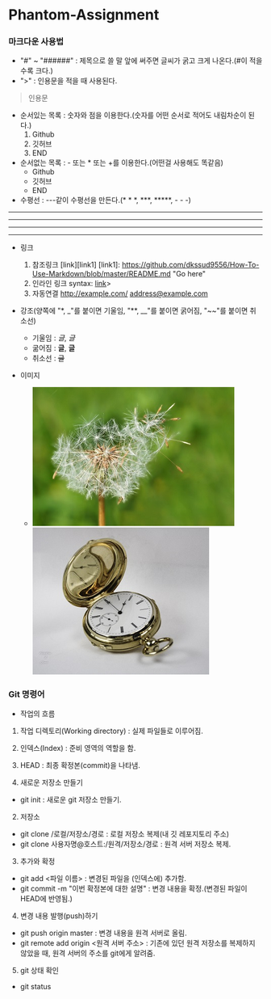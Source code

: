 # Phantom-Assignment

### 마크다운 사용법
- "#" ~ "######" : 제목으로 쓸 말 앞에 써주면 글씨가 굵고 크게 나온다.(#이 적을수록 크다.)
- ">" : 인용문을 적을 때 사용된다.
> 인용문
- 순서있는 목록 : 숫자와 점을 이용한다.(숫자를 어떤 순서로 적어도 내림차순이 된다.)
    1. Github
    2. 깃허브
    3. END
- 순서없는 목록 : - 또는 * 또는 +를 이용한다.(어떤걸 사용해도 똑같음)
    - Github
    * 깃허브
    + END
- 수평선 : ---같이 수평선을 만든다.(* * *, ***, *****, - - -)
***
* * *
*****
- - -
- 링크
    1. 참조링크
  [link][link1]
  [link1]: https://github.com/dkssud9556/How-To-Use-Markdown/blob/master/README.md "Go here"
    2. 인라인 링크
  syntax: [link](https://github.com/dkssud9556/How-To-Use-Markdown/blob/master/README.md)>
    3. 자동연결
  <http://example.com/>
  <address@example.com>
- 강조(양쪽에 "*, _"를 붙이면 기울임, "**, __"를 붙이면 굵어짐, "~~"를 붙이면 취소선)
    + 기울임 : *글*, _글_
    + 굶어짐 : **글**, __글__
    + 취소선 : ~~글~~
  
- 이미지
    - ![Alt text](./first.jpg)
      ![Alt text](./watch.jpg "Watchsmallclock")
   
### Git 명령어
- 작업의 흐름
 1. 작업 디렉토리(Working directory) : 실제 파일들로 이루어짐.
 2. 인덱스(Index) : 준비 영역의 역할을 함.
 3. HEAD : 최종 확정본(commit)을 나타냄.
 
1. 새로운 저장소 만들기
 - git init : 새로운 git 저장소 만들기.
2. 저장소 
 - git clone /로컬/저장소/경로 : 로컬 저장소 복제(내 깃 레포지토리 주소)
 - git clone 사용자명@호스트:/원격/저장소/경로 : 원격 서버 저장소 복제.
3. 추가와 확정
 - git add <파일 이름> : 변경된 파일을 (인덱스에) 추가함.
 - git commit -m "이번 확정본에 대한 설명" : 변경 내용을 확정.(변경된 파일이 HEAD에 반영됨.)
4. 변경 내용 발행(push)하기
 - git push origin master : 변경 내용을 원격 서버로 올림.
 - git remote add origin <원격 서버 주소> : 기존에 있던 원격 저장소를 복제하지 않았을 때, 원격 서버의 주소를 git에게 알려줌.
5. git 상태 확인
 - git status
